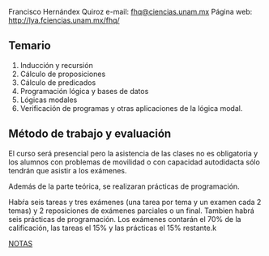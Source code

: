 Francisco Hernándex Quiroz
e-mail: fhq@ciencias.unam.mx
Página web: http://lya.fciencias.unam.mx/fhq/

## Temario

1. Inducción y recursión
2. Cálculo de proposiciones
3. Cálculo de predicados
4. Programación lógica y bases de datos
5. Lógicas modales
6. Verificación de programas y otras aplicaciones de la lógica modal.

## Método de trabajo y evaluación

El curso será presencial pero la asistencia de las clases no es obligatoria y
los alumnos con problemas de movilidad o con capacidad autodidacta sólo tendrán
que asistir a los exámenes.

Además de la parte teórica, se realizaran prácticas de programación.

Habŕa seis tareas y tres exámenes (una tarea por tema y un examen cada 2 temas)
y 2 reposiciones de exámenes parciales o un final. Tambien habrá seis prácticas
de programación. Los exámenes contarán el 70% de la calificación, las tareas el
15% y las prácticas el 15% restante.k

[NOTAS](Logica%20Computacional.md)